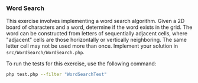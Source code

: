 ### Word Search

This exercise involves implementing a word search algorithm. Given a 2D board of characters and a word, determine if the word exists in the grid. The word can be constructed from letters of sequentially adjacent cells, where "adjacent" cells are those horizontally or vertically neighboring. The same letter cell may not be used more than once. Implement your solution in `src/WordSearch/WordSearch.php`.

To run the tests for this exercise, use the following command:

```bash
php test.php --filter "WordSearchTest"
```